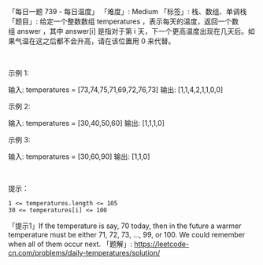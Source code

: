 「每日一题 739 - 每日温度」
「难度」: Medium
「标签」: 栈、数组、单调栈
「题目」: 给定一个整数数组 temperatures ，表示每天的温度，返回一个数组 answer ，其中 answer[i] 是指对于第 i 天，下一个更高温度出现在几天后。如果气温在这之后都不会升高，请在该位置用 0 来代替。

 

示例 1:

输入: temperatures = [73,74,75,71,69,72,76,73]
输出: [1,1,4,2,1,1,0,0]


示例 2:

输入: temperatures = [30,40,50,60]
输出: [1,1,1,0]


示例 3:

输入: temperatures = [30,60,90]
输出: [1,1,0]

 

提示：


	1 <= temperatures.length <= 105
	30 <= temperatures[i] <= 100


「提示1」If the temperature is say, 70 today, then in the future a warmer temperature must be either 71, 72, 73, ..., 99, or 100.  We could remember when all of them occur next.
「题解」: https://leetcode-cn.com/problems/daily-temperatures/solution/